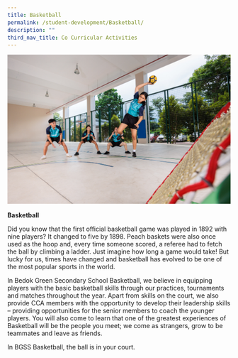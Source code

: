 ```yaml
---
title: Basketball
permalink: /student-development/Basketball/
description: ""
third_nav_title: Co Curricular Activities
---
```

![](/images/student%20link.jpg)

**Basketball**

Did you know that the first official basketball game was played in 1892 with nine players? It changed to five by 1898. Peach baskets were also once used as the hoop and, every time someone scored, a referee had to fetch the ball by climbing a ladder. Just imagine how long a game would take! But lucky for us, times have changed and basketball has evolved to be one of the most popular sports in the world.

In Bedok Green Secondary School Basketball, we believe in equipping players with the basic basketball skills through our practices, tournaments and matches throughout the year. Apart from skills on the court, we also provide CCA members with the opportunity to develop their leadership skills – providing opportunities for the senior members to coach the younger players. You will also come to learn that one of the greatest experiences of Basketball will be the people you meet; we come as strangers, grow to be teammates and leave as friends.

In BGSS Basketball, the ball is in your court.